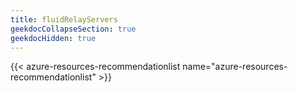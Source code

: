 ```yaml
---
title: fluidRelayServers
geekdocCollapseSection: true
geekdocHidden: true
---
```


{{< azure-resources-recommendationlist name="azure-resources-recommendationlist" >}}
